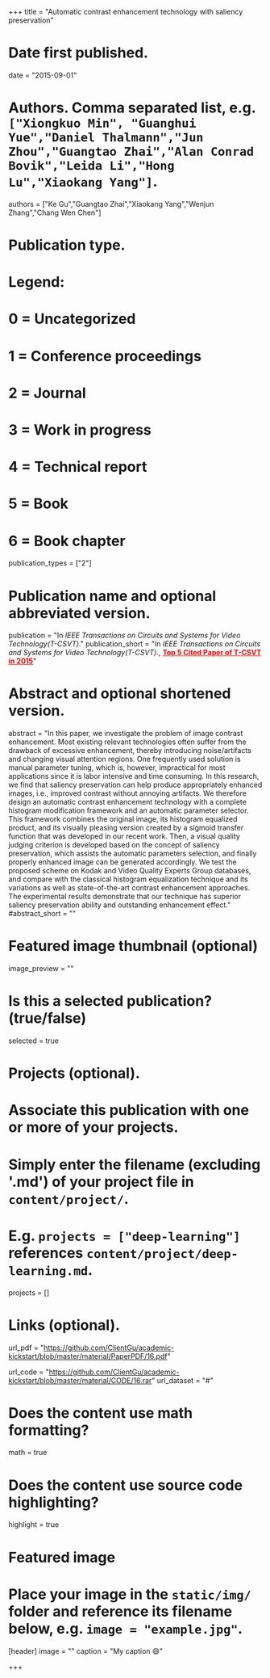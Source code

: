 +++
title = "Automatic contrast enhancement technology with saliency preservation"

# Date first published.
date = "2015-09-01"

# Authors. Comma separated list, e.g. `["Xiongkuo Min", "Guanghui Yue","Daniel Thalmann","Jun Zhou","Guangtao Zhai","Alan Conrad Bovik","Leida Li","Hong Lu","Xiaokang Yang"]`.
authors = ["Ke Gu","Guangtao Zhai","Xiaokang Yang","Wenjun Zhang","Chang Wen Chen"]
# Publication type.
# Legend:
# 0 = Uncategorized
# 1 = Conference proceedings
# 2 = Journal
# 3 = Work in progress
# 4 = Technical report
# 5 = Book
# 6 = Book chapter
publication_types = ["2"]

# Publication name and optional abbreviated version.
publication = "In *IEEE Transactions on Circuits and Systems for Video Technology(T-CSVT)*."
publication_short = "In *IEEE Transactions on Circuits and Systems for Video Technology(T-CSVT)*.,  <font color=#FF0000><u>**Top 5 Cited Paper of T-CSVT in 2015**</u></font>"

# Abstract and optional shortened version.
abstract = "In this paper, we investigate the problem of image contrast enhancement. Most existing relevant technologies often suffer from the drawback of excessive enhancement, thereby introducing noise/artifacts and changing visual attention regions. One frequently used solution is manual parameter tuning, which is, however, impractical for most applications since it is labor intensive and time consuming. In this research, we find that saliency preservation can help produce appropriately enhanced images, i.e., improved contrast without annoying artifacts. We therefore design an automatic contrast enhancement technology with a complete histogram modification framework and an automatic parameter selector. This framework combines the original image, its histogram equalized product, and its visually pleasing version created by a sigmoid transfer function that was developed in our recent work. Then, a visual quality judging criterion is developed based on the concept of saliency preservation, which assists the automatic parameters selection, and finally properly enhanced image can be generated accordingly. We test the proposed scheme on Kodak and Video Quality Experts Group databases, and compare with the classical histogram equalization technique and its variations as well as state-of-the-art contrast enhancement approaches. The experimental results demonstrate that our technique has superior saliency preservation ability and outstanding enhancement effect."
#abstract_short = ""

# Featured image thumbnail (optional)
image_preview = ""

# Is this a selected publication? (true/false)
selected = true

# Projects (optional).
#   Associate this publication with one or more of your projects.
#   Simply enter the filename (excluding '.md') of your project file in `content/project/`.
#   E.g. `projects = ["deep-learning"]` references `content/project/deep-learning.md`.
projects = []

# Links (optional).
url_pdf = "https://github.com/ClientGu/academic-kickstart/blob/master/material/PaperPDF/16.pdf"

url_code = "https://github.com/ClientGu/academic-kickstart/blob/master/material/CODE/16.rar"
url_dataset = "#"

# Does the content use math formatting?
math = true

# Does the content use source code highlighting?
highlight = true

# Featured image
# Place your image in the `static/img/` folder and reference its filename below, e.g. `image = "example.jpg"`.
[header]
image = ""
caption = "My caption 😄"

+++
